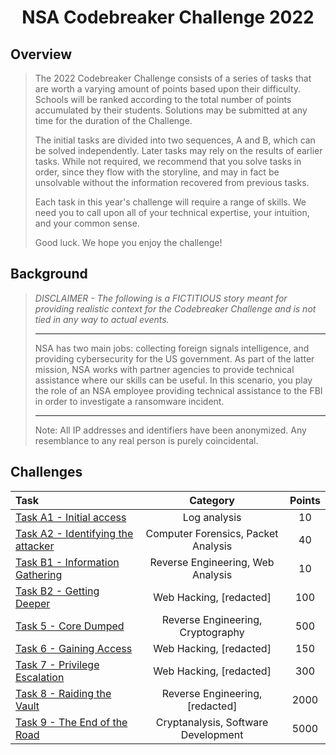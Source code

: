 <div align="center">

# NSA Codebreaker Challenge 2022

</div>

## Overview
> The 2022 Codebreaker Challenge consists of a series of tasks that are worth a varying amount of points based upon their difficulty. Schools will be ranked according to the total number of points accumulated by their students. Solutions may be submitted at any time for the duration of the Challenge.
> 
> The initial tasks are divided into two sequences, A and B, which can be solved independently. Later tasks may rely on the results of earlier tasks. While not required, we recommend that you solve tasks in order, since they flow with the storyline, and may in fact be unsolvable without the information recovered from previous tasks.
> 
> Each task in this year's challenge will require a range of skills. We need you to call upon all of your technical expertise, your intuition, and your common sense.
> 
> Good luck. We hope you enjoy the challenge!

## Background
> *DISCLAIMER - The following is a FICTITIOUS story meant for providing realistic context for the Codebreaker Challenge and is not tied in any way to actual events.*
>
> ---
>
> NSA has two main jobs: collecting foreign signals intelligence, and providing cybersecurity for the US government. As part of the latter mission, NSA works with partner agencies to provide technical assistance where our skills can be useful. In this scenario, you play the role of an NSA employee providing technical assistance to the FBI in order to investigate a ransomware incident.
>
> ---
>
> Note: All IP addresses and identifiers have been anonymized. Any resemblance to any real person is purely coincidental.

## Challenges

| Task | Category | Points |
|:-----|:--------:|:------:|
| [Task A1 - Initial access](TaskA1/) | Log analysis | 10 |
| [Task A2 - Identifying the attacker](TaskA2/) | Computer Forensics, Packet Analysis | 40 |
| [Task B1 - Information Gathering](TaskB1/) | Reverse Engineering, Web Analysis | 10 |
| [Task B2 - Getting Deeper](TaskB2/) | Web Hacking, \[redacted\] | 100 |
| [Task 5 - Core Dumped](Task5/) | Reverse Engineering, Cryptography | 500 |
| [Task 6 - Gaining Access](Task6/) | Web Hacking, \[redacted\] | 150 |
| [Task 7 - Privilege Escalation](Task7/) | Web Hacking, \[redacted\] | 300 |
| [Task 8 - Raiding the Vault](Task8/) | Reverse Engineering, \[redacted\] | 2000 |
| [Task 9 - The End of the Road](Task9/) | Cryptanalysis, Software Development | 5000 |